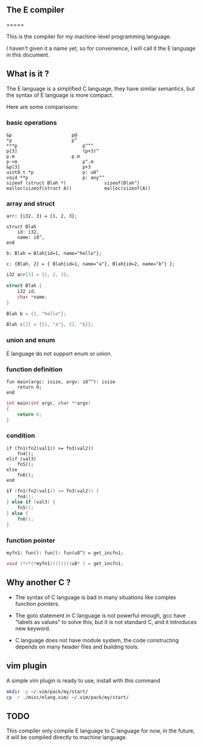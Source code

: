 ## The E compiler
=====

This is the compiler for my machine-level programming language.

I haven't given it a name yet, so for convenience, I will call it the E language in this document.


## What is it ?

The E language is a simplified C language, they have similar semantics, but the
syntax of E language is more compact.

Here are some comparisons:

### basic operations

```
&p						p@
*p						p^
***p						p^^^
p[3]						(p+3)^
p.m						p.m
p->m						p^.m
&p[3]						p+3
uint8_t *p					p: u8^
void **p					p: any^^
sizeof (struct Blah *)				sizeof(Blah^)
malloc(sizeof(struct A))			malloc(sizeof(A))
```

### array and struct

```
arr: {i32, 3} = {1, 2, 3};

struct Blah
    id: i32,
    name: i8^,
end

b: Blah = Blah{id=1, name="hello"};

c: {Blah, 2} = { Blah{id=1, name="a"}, Blah{id=2, name="b"} };
```

```c
i32 arr[3] = {1, 2, 3};

struct Blah {
    i32 id;
    char *name;
}

Blah b = {1, "hello"};

Blah c[2] = {{1, "a"}, {2, "b}};

```

### union and enum

E language do not support enum or union.


### function definition

```
fun main(argc: isize, argv: i8^^): isize
    return 0;
end
```

```c
int main(int argc, char **argv)
{
    return 0;
}
```

### condition

```
if (fn1(fn2(val1)) >= fn3(val2))
    fn4();
elif (val3)
    fn5();
else
    fn6();
end
```

```c
if (fn1(fn2(val1)) >= fn3(val2)) {
    fn4();
} else if (val3) {
    fn5();
} else {
    fn6();
}
```

### function pointer

```
myfn1: fun(): fun(): fun(u8^) = get_incfn1;
```

```c
void (*(*(*myfn1)())())(u8* ) = get_incfn1;
```

## Why another C ?

- The syntax of C language is bad in many situations like complex function pointers.

- The goto statement in C language is not powerful enough, gcc have "labels as values" to solve this, but it is not standard C, and it introduces new keyword.

- C language does not have module system, the code constructing depends on many header files and building tools.


## vim plugin

A simple vim plugin is ready to use, install with this command

```sh
mkdir -p ~/.vim/pack/my/start/
cp -r ./misc/elang.vim/ ~/.vim/pack/my/start/
```


## TODO

This compiler only compile E language to C language for now, in the future,
it will be compiled directly to machine language.

